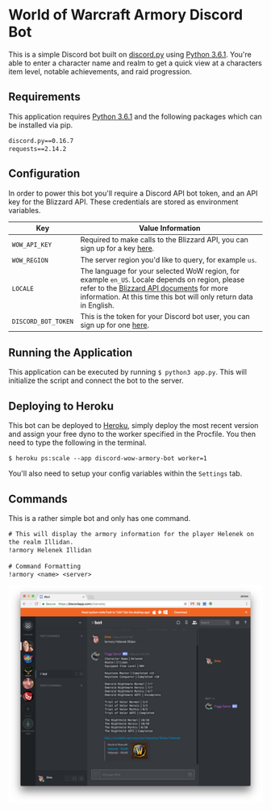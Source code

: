 # World of Warcraft Armory Discord Bot
This is a simple Discord bot built on [discord.py](https://github.com/Rapptz/discord.py) using [Python 3.6.1](https://www.python.org/). You're able to enter a character name and realm to get a quick view at a characters item level, notable achievements, and raid progression.


## Requirements
This application requires [Python 3.6.1](https://www.python.org/) and the following packages which can be installed via pip.

```
discord.py==0.16.7
requests==2.14.2
```


## Configuration
In order to power this bot you'll require a Discord API bot token, and an API key for the Blizzard API. These credentials are stored as environment variables.

| Key  | Value Information |
| ------------- | ------------- |
| `WOW_API_KEY`  | Required to make calls to the Blizzard API, you can sign up for a key [here](https://dev.battle.net/).  |
| `WOW_REGION`  | The server region you'd like to query, for example `us`.  |
| `LOCALE`  | The language for your selected WoW region, for example `en_US`. Locale depends on region, please refer to the [Blizzard API documents](https://dev.battle.net/) for more information. At this time this bot will only return data in English.   |
| `DISCORD_BOT_TOKEN`  | This is the token for your Discord bot user, you can sign up for one [here](https://discordapp.com/developers/docs/intro). |


## Running the Application
This application can be executed by running `$ python3 app.py`. This will initialize the script and connect the bot to the server.


## Deploying to Heroku
This bot can be deployed to [Heroku](https://www.heroku.com), simply deploy the most recent version and assign your free dyno to the worker specified in the Procfile. You then need to type the following in the terminal.

```
$ heroku ps:scale --app discord-wow-armory-bot worker=1
```

You'll also need to setup your config variables within the `Settings` tab.


## Commands
This is a rather simple bot and only has one command.

```
# This will display the armory information for the player Helenek on the realm Illidan.
!armory Helenek Illidan

# Command Formatting
!armory <name> <server>
```

![Screenshot](assets/screenshot.png)
